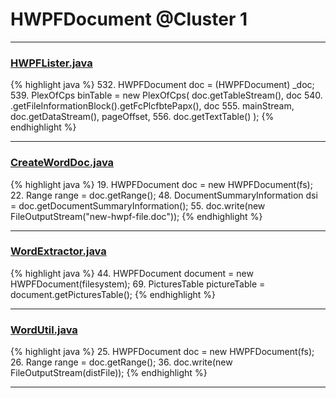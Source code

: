 # HWPFDocument @Cluster 1

***

### [HWPFLister.java](https://searchcode.com/codesearch/view/97384386/)
{% highlight java %}
532. HWPFDocument doc = (HWPFDocument) _doc;
539. PlexOfCps binTable = new PlexOfCps( doc.getTableStream(), doc
540.         .getFileInformationBlock().getFcPlcfbtePapx(), doc
555.             mainStream, doc.getDataStream(), pageOffset,
556.             doc.getTextTable() );
{% endhighlight %}

***

### [CreateWordDoc.java](https://searchcode.com/codesearch/view/111543829/)
{% highlight java %}
19. HWPFDocument doc = new HWPFDocument(fs);
22. Range range = doc.getRange();
48. DocumentSummaryInformation dsi = doc.getDocumentSummaryInformation();
55. doc.write(new FileOutputStream("new-hwpf-file.doc"));
{% endhighlight %}

***

### [WordExtractor.java](https://searchcode.com/codesearch/view/111785561/)
{% highlight java %}
44. HWPFDocument document = new HWPFDocument(filesystem);
69. PicturesTable pictureTable = document.getPicturesTable();
{% endhighlight %}

***

### [WordUtil.java](https://searchcode.com/codesearch/view/69098620/)
{% highlight java %}
25. HWPFDocument doc = new HWPFDocument(fs);
26. Range range = doc.getRange();
36. doc.write(new FileOutputStream(distFile));
{% endhighlight %}

***

